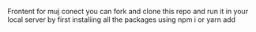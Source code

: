 Frontent for muj conect you can fork and clone this repo and run it in your local server by first instaliing all the packages using npm i or yarn add
